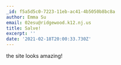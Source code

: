 ```yaml
---
_id: f5a5d5c0-7223-11eb-ac41-4b5050b8bc8a
author: Emma Su
email: 02esu@ridgewood.k12.nj.us
title: Salve!
excerpt: ''
date: '2021-02-18T20:00:33.730Z'
---
```

the site looks amazing!
